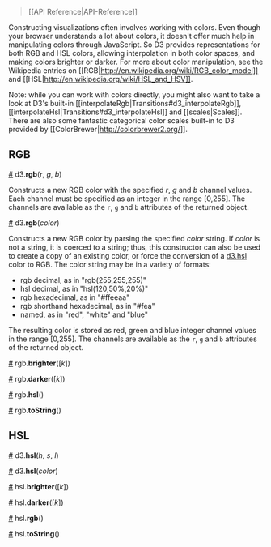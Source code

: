 > [[API Reference|API-Reference]]

Constructing visualizations often involves working with colors. Even though your browser understands a lot about colors, it doesn't offer much help in manipulating colors through JavaScript. So D3 provides representations for both RGB and HSL colors, allowing interpolation in both color spaces, and making colors brighter or darker. For more about color manipulation, see the Wikipedia entries on [[RGB|http://en.wikipedia.org/wiki/RGB_color_model]] and [[HSL|http://en.wikipedia.org/wiki/HSL_and_HSV]].

Note: while you can work with colors directly, you might also want to take a look at D3's built-in [[interpolateRgb|Transitions#d3_interpolateRgb]], [[interpolateHsl|Transitions#d3_interpolateHsl]] and [[scales|Scales]]. There are also some fantastic categorical color scales built-in to D3 provided by [[ColorBrewer|http://colorbrewer2.org/]].

## RGB

<a name="d3_rgb" href="#d3_rgb">#</a> d3.<b>rgb</b>(<i>r</i>, <i>g</i>, <i>b</i>)

Constructs a new RGB color with the specified *r*, *g* and *b* channel values. Each channel must be specified as an integer in the range [0,255]. The channels are available as the `r`, `g` and `b` attributes of the returned object.

<a href="#d3_rgb">#</a> d3.<b>rgb</b>(<i>color</i>)

Constructs a new RGB color by parsing the specified *color* string. If *color* is not a string, it is coerced to a string; thus, this constructor can also be used to create a copy of an existing color, or force the conversion of a [d3.hsl](#d3_hsl) color to RGB. The color string may be in a variety of formats:

* rgb decimal, as in "rgb(255,255,255)"
* hsl decimal, as in "hsl(120,50%,20%)"
* rgb hexadecimal, as in "#ffeeaa"
* rgb shorthand hexadecimal, as in "#fea"
* named, as in "red", "white" and "blue"

The resulting color is stored as red, green and blue integer channel values in the range [0,255]. The channels are available as the `r`, `g` and `b` attributes of the returned object.

<a name="rgb_brighter" href="#rgb_brighter">#</a> rgb.<b>brighter</b>([<i>k</i>])

<a name="rgb_darker" href="#rgb_darker">#</a> rgb.<b>darker</b>([<i>k</i>])

<a name="rgb_hsl" href="#rgb_hsl">#</a> rgb.<b>hsl</b>()

<a name="rgb_toString" href="#rgb_toString">#</a> rgb.<b>toString</b>()

## HSL

<a name="d3_hsl" href="#d3_hsl">#</a> d3.<b>hsl</b>(<i>h</i>, <i>s</i>, <i>l</i>)

<a href="#d3_hsl">#</a> d3.<b>hsl</b>(<i>color</i>)

<a name="hsl_brighter" href="#hsl_brighter">#</a> hsl.<b>brighter</b>([<i>k</i>])

<a name="hsl_darker" href="#hsl_darker">#</a> hsl.<b>darker</b>([<i>k</i>])

<a name="hsl_rgb" href="#hsl_rgb">#</a> hsl.<b>rgb</b>()

<a name="hsl_toString" href="#hsl_toString">#</a> hsl.<b>toString</b>()
